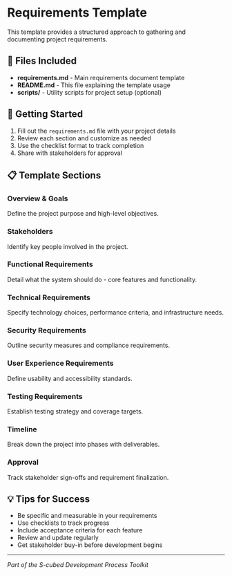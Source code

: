 # Requirements Template

This template provides a structured approach to gathering and documenting project requirements.

## 📁 Files Included

- **requirements.md** - Main requirements document template
- **README.md** - This file explaining the template usage
- **scripts/** - Utility scripts for project setup (optional)

## 🚀 Getting Started

1. Fill out the `requirements.md` file with your project details
2. Review each section and customize as needed
3. Use the checklist format to track completion
4. Share with stakeholders for approval

## 📋 Template Sections

### Overview & Goals
Define the project purpose and high-level objectives.

### Stakeholders
Identify key people involved in the project.

### Functional Requirements
Detail what the system should do - core features and functionality.

### Technical Requirements
Specify technology choices, performance criteria, and infrastructure needs.

### Security Requirements
Outline security measures and compliance requirements.

### User Experience Requirements
Define usability and accessibility standards.

### Testing Requirements
Establish testing strategy and coverage targets.

### Timeline
Break down the project into phases with deliverables.

### Approval
Track stakeholder sign-offs and requirement finalization.

## 💡 Tips for Success

- Be specific and measurable in your requirements
- Use checklists to track progress
- Include acceptance criteria for each feature
- Review and update regularly
- Get stakeholder buy-in before development begins

---

*Part of the S-cubed Development Process Toolkit*